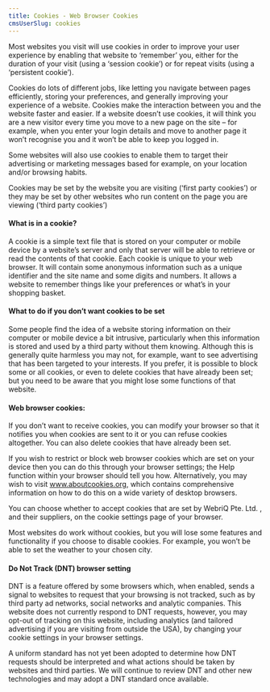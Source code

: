 ```yaml
---
title: Cookies - Web Browser Cookies
cmsUserSlug: cookies
---
```


Most websites you visit will use cookies in order to improve your user experience by enabling that website to ‘remember’ you, either for the duration of your visit (using a ‘session cookie’) or for repeat visits (using a ‘persistent cookie’).

Cookies do lots of different jobs, like letting you navigate between pages efficiently, storing your preferences, and generally improving your experience of a website. Cookies make the interaction between you and the website faster and easier. If a website doesn’t use cookies, it will think you are a new visitor every time you move to a new page on the site – for example, when you enter your login details and move to another page it won’t recognise you and it won’t be able to keep you logged in.

Some websites will also use cookies to enable them to target their advertising or marketing messages based for example, on your location and/or browsing habits.

Cookies may be set by the website you are visiting (‘first party cookies’) or they may be set by other websites who run content on the page you are viewing (‘third party cookies’)

#### What is in a cookie?

A cookie is a simple text file that is stored on your computer or mobile device by a website’s server and only that server will be able to retrieve or read the contents of that cookie. Each cookie is unique to your web browser. It will contain some anonymous information such as a unique identifier and the site name and some digits and numbers. It allows a website to remember things like your preferences or what’s in your shopping basket.

#### What to do if you don’t want cookies to be set

Some people find the idea of a website storing information on their computer or mobile device a bit intrusive, particularly when this information is stored and used by a third party without them knowing. Although this is generally quite harmless you may not, for example, want to see advertising that has been targeted to your interests. If you prefer, it is possible to block some or all cookies, or even to delete cookies that have already been set; but you need to be aware that you might lose some functions of that website.

#### Web browser cookies:

If you don’t want to receive cookies, you can modify your browser so that it notifies you when cookies are sent to it or you can refuse cookies altogether. You can also delete cookies that have already been set.

If you wish to restrict or block web browser cookies which are set on your device then you can do this through your browser settings; the Help function within your browser should tell you how. Alternatively, you may wish to visit www.aboutcookies.org, which contains comprehensive information on how to do this on a wide variety of desktop browsers.

You can choose whether to accept cookies that are set by WebriQ Pte. Ltd. , and their suppliers, on the cookie settings page of your browser.

Most websites do work without cookies, but you will lose some features and functionality if you choose to disable cookies. For example, you won’t be able to set the weather to your chosen city.

#### Do Not Track (DNT) browser setting

DNT is a feature offered by some browsers which, when enabled, sends a signal to websites to request that your browsing is not tracked, such as by third party ad networks, social networks and analytic companies. This website does not currently respond to DNT requests, however, you may opt-out of tracking on this website, including analytics (and tailored advertising if you are visiting from outside the USA), by changing your cookie settings in your browser settings.

A uniform standard has not yet been adopted to determine how DNT requests should be interpreted and what actions should be taken by websites and third parties. We will continue to review DNT and other new technologies and may adopt a DNT standard once available.